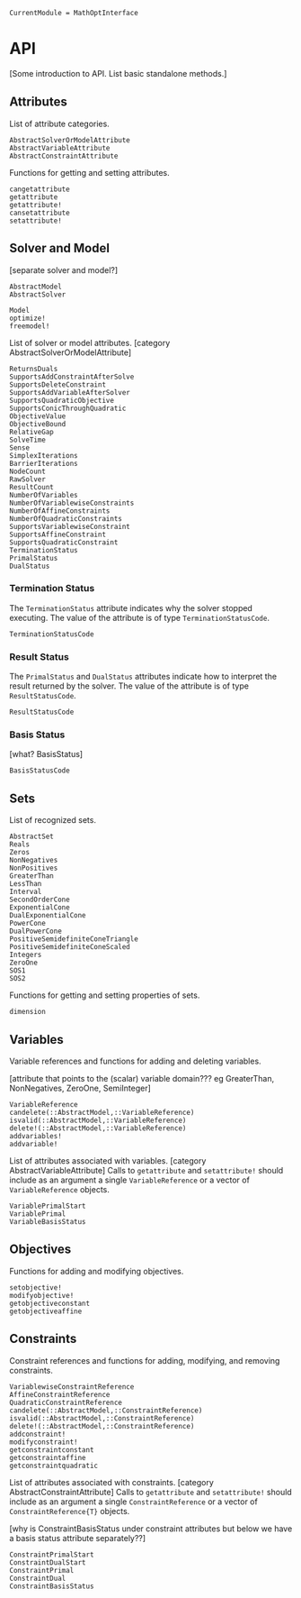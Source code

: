 ```@meta
CurrentModule = MathOptInterface
```

# API

[Some introduction to API. List basic standalone methods.]

## Attributes

List of attribute categories.

```@docs
AbstractSolverOrModelAttribute
AbstractVariableAttribute
AbstractConstraintAttribute
```

Functions for getting and setting attributes.

```@docs
cangetattribute
getattribute
getattribute!
cansetattribute
setattribute!
```

## Solver and Model

[separate solver and model?]

```@docs
AbstractModel
AbstractSolver
```

```@docs
Model
optimize!
freemodel!
```

List of solver or model attributes. [category AbstractSolverOrModelAttribute]

```@docs
ReturnsDuals
SupportsAddConstraintAfterSolve
SupportsDeleteConstraint
SupportsAddVariableAfterSolver
SupportsQuadraticObjective
SupportsConicThroughQuadratic
ObjectiveValue
ObjectiveBound
RelativeGap
SolveTime
Sense
SimplexIterations
BarrierIterations
NodeCount
RawSolver
ResultCount
NumberOfVariables
NumberOfVariablewiseConstraints
NumberOfAffineConstraints
NumberOfQuadraticConstraints
SupportsVariablewiseConstraint
SupportsAffineConstraint
SupportsQuadraticConstraint
TerminationStatus
PrimalStatus
DualStatus
```

### Termination Status

The ``TerminationStatus`` attribute indicates why the solver stopped executing.
The value of the attribute is of type ``TerminationStatusCode``.

```@docs
TerminationStatusCode
```

### Result Status

The ``PrimalStatus`` and ``DualStatus`` attributes indicate how to interpret the result returned by the solver.
The value of the attribute is of type ``ResultStatusCode``.

```@docs
ResultStatusCode
```

### Basis Status

[what? BasisStatus]

```@docs
BasisStatusCode
```

## Sets

List of recognized sets.

```@docs
AbstractSet
Reals
Zeros
NonNegatives
NonPositives
GreaterThan
LessThan
Interval
SecondOrderCone
ExponentialCone
DualExponentialCone
PowerCone
DualPowerCone
PositiveSemidefiniteConeTriangle
PositiveSemidefiniteConeScaled
Integers
ZeroOne
SOS1
SOS2
```

Functions for getting and setting properties of sets.

```@docs
dimension
```

## Variables

Variable references and functions for adding and deleting variables.

[attribute that points to the (scalar) variable domain??? eg GreaterThan, NonNegatives, ZeroOne, SemiInteger]
```@docs
VariableReference
candelete(::AbstractModel,::VariableReference)
isvalid(::AbstractModel,::VariableReference)
delete!(::AbstractModel,::VariableReference)
addvariables!
addvariable!
```

List of attributes associated with variables. [category AbstractVariableAttribute]
Calls to ``getattribute`` and ``setattribute!`` should include as an argument a single ``VariableReference`` or a vector of ``VariableReference`` objects.

```@docs
VariablePrimalStart
VariablePrimal
VariableBasisStatus
```

## Objectives

Functions for adding and modifying objectives.

```@docs
setobjective!
modifyobjective!
getobjectiveconstant
getobjectiveaffine
```

## Constraints

Constraint references and functions for adding, modifying, and removing constraints.

```@docs
VariablewiseConstraintReference
AffineConstraintReference
QuadraticConstraintReference
candelete(::AbstractModel,::ConstraintReference)
isvalid(::AbstractModel,::ConstraintReference)
delete!(::AbstractModel,::ConstraintReference)
addconstraint!
modifyconstraint!
getconstraintconstant
getconstraintaffine
getconstraintquadratic
```

List of attributes associated with constraints. [category AbstractConstraintAttribute]
Calls to ``getattribute`` and ``setattribute!`` should include as an argument a single ``ConstraintReference`` or a vector of ``ConstraintReference{T}`` objects.

[why is ConstraintBasisStatus under constraint attributes but below we have a basis status attribute separately??]
```@docs
ConstraintPrimalStart
ConstraintDualStart
ConstraintPrimal
ConstraintDual
ConstraintBasisStatus
```

